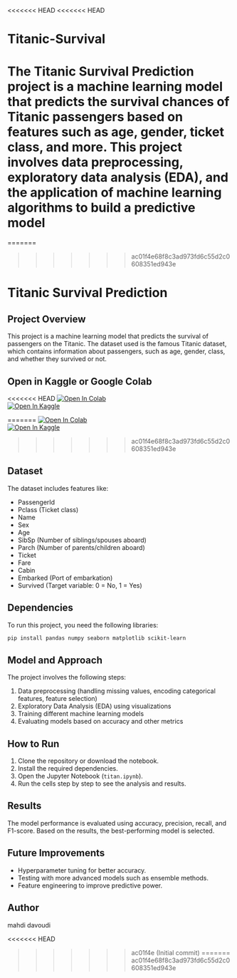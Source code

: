 <<<<<<< HEAD
<<<<<<< HEAD
# Titanic-Survival
The Titanic Survival Prediction project is a machine learning model that predicts the survival chances of Titanic passengers based on features such as age, gender, ticket class, and more. This project involves data preprocessing, exploratory data analysis (EDA), and the application of machine learning algorithms to build a predictive model
=======
=======
>>>>>>> ac01f4e68f8c3ad973fd6c55d2c0608351ed943e
# Titanic Survival Prediction

## Project Overview
This project is a machine learning model that predicts the survival of passengers on the Titanic. The dataset used is the famous Titanic dataset, which contains information about passengers, such as age, gender, class, and whether they survived or not.

## Open in Kaggle or Google Colab
<<<<<<< HEAD
[![Open In Colab](https://colab.research.google.com/assets/colab-badge.svg)](https://colab.research.google.com/github/mahdidi/Titanic-Survival.git/blob/main/titan.ipynb)  
[![Open In Kaggle](https://kaggle.com/static/images/open-in-kaggle.svg)](https://kaggle.com/kernels/welcome?src=https://github.com/mahdidi/Titanic-Survival.git/blob/main/titan.ipynb)

=======
[![Open In Colab](https://colab.research.google.com/assets/colab-badge.svg)](https://colab.research.google.com/github/mahdidi/YOUR_REPO/blob/main/titan.ipynb)  
[![Open In Kaggle](https://kaggle.com/static/images/open-in-kaggle.svg)](https://kaggle.com/kernels/welcome?src=https://github.com/mahdidi/YOUR_REPO/blob/main/titan.ipynb)
>>>>>>> ac01f4e68f8c3ad973fd6c55d2c0608351ed943e

## Dataset
The dataset includes features like:
- PassengerId
- Pclass (Ticket class)
- Name
- Sex
- Age
- SibSp (Number of siblings/spouses aboard)
- Parch (Number of parents/children aboard)
- Ticket
- Fare
- Cabin
- Embarked (Port of embarkation)
- Survived (Target variable: 0 = No, 1 = Yes)

## Dependencies
To run this project, you need the following libraries:
```bash
pip install pandas numpy seaborn matplotlib scikit-learn
```

## Model and Approach
The project involves the following steps:
1. Data preprocessing (handling missing values, encoding categorical features, feature selection)
2. Exploratory Data Analysis (EDA) using visualizations
3. Training different machine learning models
4. Evaluating models based on accuracy and other metrics

## How to Run
1. Clone the repository or download the notebook.
2. Install the required dependencies.
3. Open the Jupyter Notebook (`titan.ipynb`).
4. Run the cells step by step to see the analysis and results.

## Results
The model performance is evaluated using accuracy, precision, recall, and F1-score. Based on the results, the best-performing model is selected.

## Future Improvements
- Hyperparameter tuning for better accuracy.
- Testing with more advanced models such as ensemble methods.
- Feature engineering to improve predictive power.

## Author
mahdi davoudi

<<<<<<< HEAD
>>>>>>> ac01f4e (Initial commit)
=======
>>>>>>> ac01f4e68f8c3ad973fd6c55d2c0608351ed943e
